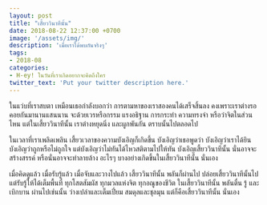 ```yaml
---
layout: post
title: "เสี้ยววินาทีนั้น"
date: 2018-08-22 12:37:00 +0700
image: '/assets/img/'
description: 'เมื่อเราได้พบกันจริงๆ'
tags:
- 2018-08
categories:
- H-ey! ในวันที่เราเกิดอยากจะคิดถึงใคร
twitter_text: 'Put your twitter description here.'
---
```

ในแว่บที่เราสบตา เหมือนเธอกำลังบอกว่า การตามหาของเราสองคนได้เสร็จสิ้นลง คงเพราะเราต่างรอคอยกันมานานแสนนาน จะด้วยเวรหรือกรรม แรงอธิฐาน การกระทำ ความทรงจำ หรือว่าจิตในส่วนไหน แต่ในเสี้ยววินาทีนั้น เราต่างหยุดนิ่ง และผูกพันกัน ตราบนั้นไปตลอดไป

ในเวลาที่เราเพลิดเพลิน เสี้ยวเวลาของความบังเอิญก็เกิดขึ้น บังเอิญว่าเธอพูดว่า บังเอิญว่าเราได้ยิน บังเอิญว่าถูกหรือไม่ถูกใจ แต่บังเอิญว่าไม่ทันได้ไหวสติตามไปให้ทัน บังเอิญเสี้ยววินาทีนั้น นั่นอาจจะสร้างสรรค์ หรือนั่นอาจจะทำลายล้าง อะไรๆ บางอย่างเกิดขึ้นในเสี้ยววินาทีนั้น นั่นเอง

เมื่อคิดดูแล้ว เมื่อรับรู้แล้ว เมื่อจับและวางไปแล้ว เสี้ยววินาทีนั้น พลันก็ผ่านไป ปล่อยเสี้ยววินาทีนั้นไป แต่รับรู้ให้ได้เต็มพื้นที่ ทุกโสตสัมผัส ทุกมวลแห่งจิต ทุกอณูของชีวิต ในเสี้ยววินาทีนั้น พลันตื่น รู้ และเบิกบาน ผ่านไปเช่นนั้น ว่างเปล่าและเต็มเปี่ยม สมดุลและชุลมุน แต่ก็คือเสี้ยววินาทีนั้น นั่นเอง
